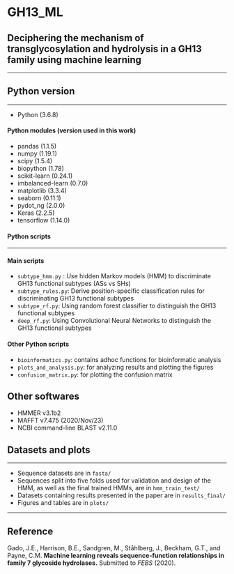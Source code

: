 # GH13_ML
## Deciphering the mechanism of transglycosylation and hydrolysis in a GH13 family using machine learning 
----------------

## Python version 
-----------------
- Python (3.6.8)

#### Python modules (version used in this work)
- pandas (1.1.5)
- numpy (1.19.1)
- scipy (1.5.4)
- biopython (1.78)
- scikit-learn (0.24.1)
- imbalanced-learn (0.7.0)
- matplotlib (3.3.4)
- seaborn (0.11.1)
- pydot_ng (2.0.0)
- Keras (2.2.5)
- tensorflow (1.14.0)

#### Python scripts
-----------------------
#### Main scripts
- `subtype_hmm.py` : Use hidden Markov models (HMM) to discriminate GH13 functional subtypes (ASs vs SHs)
- `subtype_rules.py`: Derive position-specific classification rules for discriminating GH13 functional subtypes
- `subtype_rf.py`: Using random forest classifier to distinguish the GH13 functional subtypes
- `deep_rf.py`: Using Convolutional Neural Networks to distinguish the GH13 functional subtypes

#### Other Python scripts
- `bioinformatics.py`: contains adhoc functions for bioinformatic analysis
- `plots_and_analysis.py`: for analyzing results and plotting the figures
- `confusion_matrix.py`: for plotting the confusion matrix

## Other softwares
- HMMER v3.1b2
- MAFFT v7.475 (2020/Nov/23)
- NCBI command-line BLAST v2.11.0



## Datasets and plots
-------------------------
- Sequence datasets are in `fasta/`
- Sequences split into five folds used for validation and design of the HMM, as well as the final trained HMMs, are in `hmm_train_test/` 
- Datasets containing results presented in the paper are in `results_final/`
- Figures and tables are in `plots/`
-------------------------
## Reference

Gado, J.E., Harrison, B.E., Sandgren, M., Ståhlberg, J., Beckham, G.T., and Payne, C.M. **Machine learning reveals sequence-function relationships in family 7 glycoside hydrolases.** Submitted to *FEBS* (2020).
